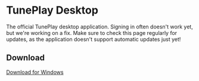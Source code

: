 # TunePlay Desktop

The official TunePlay desktop application. Signing in often doesn't work yet, but we're working on a fix. Make sure to check this page regularly for updates, as the application doesn't support automatic updates just yet!


## Download

[Download for Windows](https://github.com/FreekBes/tuneplay-electron/raw/master/dist/tuneplay%20Setup%200.0.1.exe)
